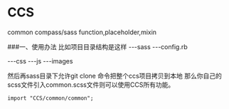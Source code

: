 CCS
===

common compass/sass function,placeholder,mixin

###一、使用办法
比如项目目录结构是这样
---sass
  ---config.rb
  
---css
---js
---images

然后再sass目录下允许git clone 命令把整个ccs项目拷贝到本地
那么你自己的scss文件引入common.scss文件则可以使用CCS所有功能。
```sass
import "CCS/common/common";
```
